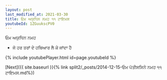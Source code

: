 ```yaml
---
layout: post
last_modified_at: 2021-03-30
title: ਓਮ ਅਯੁਧਿਨ ਨਮਹ ੧੧ ਟਾਇਮਸ
youtubeId: 1ZGuukscPV0
---
```

 
 
 ਓਮ ਅਯੁਧਿਨ ਨਮਹ  
 
 -  ਜੋ ਹਰ ਤਰਾਂ ਦੇ ਹਥਿਆਰ ਲੈ ਕੇ ਜਾਂਦਾ ਹੈ 
 
  
 
  
 
 
 
 
 
 


{% include youtubePlayer.html id=page.youtubeId %}
 
[Next]({{ site.baseurl }}{% link  split2/_posts/2014-12-15-ਓਮ ਪੱਤੀਸਸਿਨੇ ਨਮਹ ੧੧ ਟਾਇਮਸ.md%})
 
